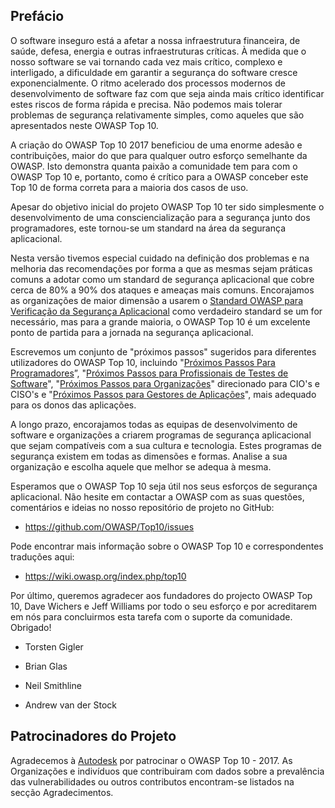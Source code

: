 ## Prefácio

O software inseguro está a afetar a nossa infraestrutura financeira, de saúde,
defesa, energia e outras infraestruturas críticas. À medida que o nosso software
se vai tornando cada vez mais crítico, complexo e interligado, a dificuldade em
garantir a segurança do software cresce exponencialmente. O ritmo acelerado dos
processos modernos de desenvolvimento de software faz com que seja ainda mais
crítico identificar estes riscos de forma rápida e precisa. Não podemos mais
tolerar problemas de segurança relativamente simples, como aqueles que são
apresentados neste OWASP Top 10.

A criação do OWASP Top 10 2017 beneficiou de uma enorme adesão e contribuições,
maior do que para qualquer outro esforço semelhante da OWASP. Isto demonstra
quanta paixão a comunidade tem para com o OWASP Top 10 e, portanto, como é
crítico para a OWASP conceber este Top 10 de forma correta para a maioria dos
casos de uso.

Apesar do objetivo inicial do projeto OWASP Top 10 ter sido simplesmente o
desenvolvimento de uma consciencialização para a segurança junto dos
programadores, este tornou-se um standard na área da segurança aplicacional.

Nesta versão tivemos especial cuidado na definição dos problemas e na melhoria
das recomendações por forma a que as mesmas sejam práticas comuns a adotar como
um standard de segurança aplicacional que cobre cerca de 80% a 90% dos ataques e
ameaças mais comuns. Encorajamos as organizações de maior dimensão a usarem o
[Standard OWASP para Verificação da Segurança Aplicacional][1] como verdadeiro
standard se um for necessário, mas para a grande maioria, o OWASP Top 10 é um
excelente ponto de partida para a jornada na segurança aplicacional.

Escrevemos um conjunto de "próximos passos" sugeridos para diferentes
utilizadores do OWASP Top 10, incluindo "[Próximos Passos Para
Programadores][2]”, "[Próximos Passos para Profissionais de Testes de
Software][3]", "[Próximos Passos para Organizações][4]" direcionado para CIO's e
CISO's e "[Próximos Passos para Gestores de Aplicações][5]", mais adequado para
os donos das aplicações.

A longo prazo, encorajamos todas as equipas de desenvolvimento de software e
organizações a criarem programas de segurança aplicacional que sejam compatíveis
com a sua cultura e tecnologia. Estes programas de segurança existem em todas as
dimensões e formas. Analise a sua organização e escolha aquele que melhor se
adequa à mesma.


Esperamos que o OWASP Top 10 seja útil nos seus esforços de segurança
aplicacional. Não hesite em contactar a OWASP com as suas questões, comentários
e ideias no nosso repositório de projeto no GitHub:

* https://github.com/OWASP/Top10/issues

Pode encontrar mais informação sobre o OWASP Top 10 e correspondentes traduções
aqui:

* https://wiki.owasp.org/index.php/top10

Por último, queremos agradecer aos fundadores do projecto OWASP Top 10, Dave
Wichers e Jeff Williams por todo o seu esforço e por acreditarem em nós para
concluirmos esta tarefa com o suporte da comunidade. Obrigado!

* Torsten Gigler
* Brian Glas
* Neil Smithline

* Andrew van der Stock

## Patrocinadores do Projeto

Agradecemos à [Autodesk][6] por patrocinar o OWASP Top 10 - 2017.
As Organizações e indivíduos que contribuiram com dados sobre a prevalência das
vulnerabilidades ou outros contributos encontram-se listados na secção
Agradecimentos.

[1]: https://wiki.owasp.org/index.php/ASVS
[2]: ./0xb0-next-devs.md
[3]: ./0xb1-next-testing.md
[4]: ./0xb2-next-org.md
[5]: ./0xb3-next-app-mgrs.md
[6]: https://www.autodesk.com/

